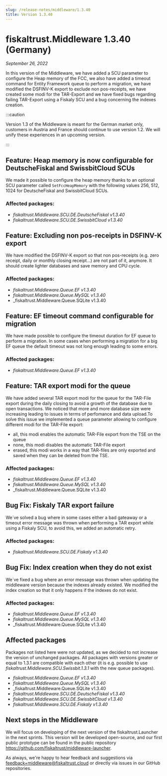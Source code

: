 ```yaml
---
slug: /release-notes/middleware/1.3.40
title: Version 1.3.40
---
```


# fiskaltrust.Middleware 1.3.40 (Germany)
_September 26, 2022_

In this version of the Middleware, we have added a SCU parameter to configure the Heap memory of the FCC, we also have added a timeout command for Entity Framework queue to perform a migration, we have modified the DSFINV-K export to exclude non pos-receipts, we have created some modi for the TAR-Export and we have fixed bugs regarding failing TAR-Export using a Fiskaly SCU and a bug concerning the indexes creation.

:::caution

Version 1.3 of the Middleware is meant for the German market only, customers in Austria and France should continue to use version 1.2. We will unify these experiences in an upcoming version.

:::

## Feature: Heap memory is now configurable for DeutscheFiskal and SwissbitCloud SCUs
We made it possible to configure the heap memory thanks to an optional SCU parameter called `SetFccHeapMemory` with the following values 256, 512, 1024 for DeutscheFiskal and SwissbitCloud SCUs.
### Affected packages:
- _fiskaltrust.Middleware.SCU.DE.DeutscheFiskal v1.3.40_
- _fiskaltrust.Middleware.SCU.DE.SwissbitCloud v1.3.40_

## Feature: Excluding non pos-receipts in DSFINV-K export
We have modified the DSFINV-K export so that non pos-receipts (e.g. zero receipt, daily or monthly closing receipt...) are not part of it, anymore. It should create lighter databases and save memory and CPU cycle.
### Affected packages:
- _fiskaltrust.Middleware.Queue.EF v1.3.40_
- _fiskaltrust.Middleware.Queue.MySQL v1.3.40_
- _fiskaltrust.Middleware.Queue.SQLite v1.3.40

## Feature: EF timeout command configurable for migration
We have made possible to configure the timeout duration for EF queue to perform a migration. In some cases when performing a migration for a big EF queue the default timeout was not long enough leading to some errors.
### Affected packages:
- _fiskaltrust.Middleware.Queue.EF v1.3.40_

## Feature: TAR export modi for the queue
We have added several TAR export modi for the queue for the TAR-File export during the daily closing to avoid a growth of the database due to open transactions. We noticed that more and more database size were increasing leading to issues in terms of perfomance and data upload.To solve this issue we implemented a queue parameter allowing to configure different modi for the TAR-File export:
- all, this modi enables the automatic TAR-File export from the TSE on the queue
- none, this modi disables the automatic TAR-File export
- erased, this modi works in a way that TAR-files are only exported and saved when they can be deleted from the TSE. 
### Affected packages:
- _fiskaltrust.Middleware.Queue.EF v1.3.40_
- _fiskaltrust.Middleware.Queue.MySQL v1.3.40_
- _fiskaltrust.Middleware.Queue.SQLite v1.3.40

## Bug Fix: Fiskaly TAR export failure 
We´ve solved a bug where in some cases either a bad gateaway or a timeout error message was thrown when performing a TAR export while using a Fiskaly SCU, to avoid this, we added an automatic retry.
### Affected packages:
- _fiskaltrust.Middleware.SCU.DE.Fiskaly v1.3.40_

## Bug Fix: Index creation when they do not exist 
We´ve fixed a bug where an error message was thrown when updating the middleware version because the indexes already existed. We modified the index creation so that it only happens if the indexes do not exist. 
### Affected packages:
- _fiskaltrust.Middleware.Queue.EF v1.3.40_
- _fiskaltrust.Middleware.Queue.MySQL v1.3.40_
- _fiskaltrust.Middleware.Queue.SQLite v1.3.40

## Affected packages
Packages not listed here were not updated, as we decided to not increase the version of unchanged packages. All packages with versions greater or equal to 1.3.1 are compatible with each other (it is e.g. possible to use _fiskaltrust.Middleware.SCU.Swissbit.1.3.1_ with the new queue packages).

- _fiskaltrust.Middleware.Queue.EF v1.3.40_
- _fiskaltrust.Middleware.Queue.MySQL v1.3.40_
- _fiskaltrust.Middleware.Queue.SQLite v1.3.40
- _fiskaltrust.Middleware.SCU.DE.DeutscheFiskal v1.3.40_
- _fiskaltrust.Middleware.SCU.DE.SwissbitCloud v1.3.40_
- _fiskaltrust.Middleware.SCU.DE.Fiskaly v1.3.40_

## Next steps in the Middleware
We will focus on developing of the next version of the fiskaltrust.Launcher in the next sprints.
This version will be developed open-source, and our first public prototype can be found in the public repository https://github.com/fiskaltrust/middleware-launcher.

As always, we're happy to hear feedback and suggestions via [feedback+middleware@fiskaltrust.cloud](mailto:feedback+middleware@fiskaltrust.cloud) or directly via issues in our GitHub repositories.
